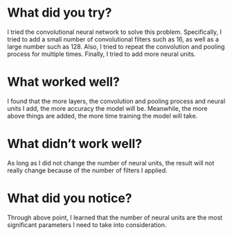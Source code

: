 # What did you try?
I tried the convolutional neural network to solve this problem. Specifically, I tried to add a small number of convolutional filters such as 16, as well as a large number such as 128. Also, I tried to repeat the convolution and pooling process for multiple times. Finally, I tried to add more neural units.

# What worked well?
I found that the more layers, the convolution and pooling process and neural units I add, the more accuracy the model will be. Meanwhile, the more above things are added, the more time training the model will take.

# What didn’t work well?
As long as I did not change the number of neural units, the result will not really change because of the number of filters I applied.

# What did you notice?
Through above point, I learned that the number of neural units are the most significant parameters I need to take into consideration.